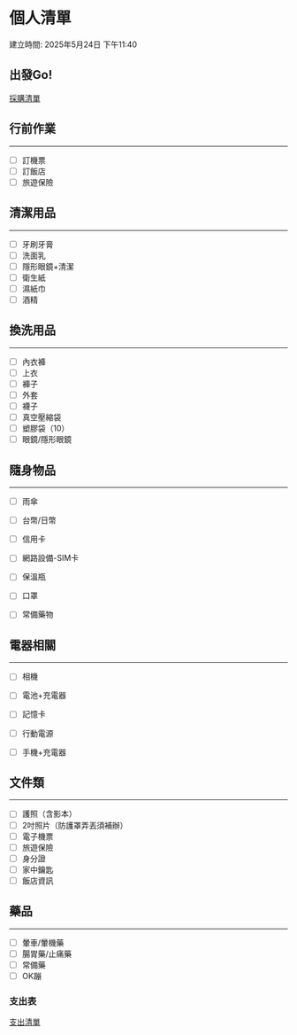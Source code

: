 # 個人清單

建立時間: 2025年5月24日 下午11:40

## 出發Go!

[採購清單 ](%E6%8E%A1%E8%B3%BC%E6%B8%85%E5%96%AE%201fd9f06f7ec08007a8c5e20b7830202c.csv)

## 行前作業

---

- [ ]  訂機票
- [ ]  訂飯店
- [ ]  旅遊保險

## 清潔用品

---

- [ ]  牙刷牙膏
- [ ]  洗面乳
- [ ]  隱形眼鏡+清潔
- [ ]  衛生紙
- [ ]  濕紙巾
- [ ]  酒精

## 換洗用品

---

- [ ]  內衣褲
- [ ]  上衣
- [ ]  褲子
- [ ]  外套
- [ ]  襪子
- [ ]  真空壓縮袋
- [ ]  塑膠袋（10）
- [ ]  眼鏡/隱形眼鏡

## 隨身物品

---

- [ ]  雨傘
- [ ]  台幣/日幣
- [ ]  信用卡
- [ ]  網路設備-SIM卡

- [ ]  保溫瓶
- [ ]  口罩
- [ ]  常備藥物

## 電器相關

---

- [ ]  相機
- [ ]  電池+充電器

- [ ]  記憶卡
- [ ]  行動電源
- [ ]  手機+充電器

## 文件類

---

- [ ]  護照（含影本）
- [ ]  2吋照片（防護罩弄丟須補辦）
- [ ]  電子機票
- [ ]  旅遊保險
- [ ]  身分證
- [ ]  家中鑰匙
- [ ]  飯店資訊

## 藥品

---

- [ ]  暈車/暈機藥
- [ ]  腸胃藥/止痛藥
- [ ]  常備藥
- [ ]  OK蹦

### 支出表

[支出清單](%E6%94%AF%E5%87%BA%E6%B8%85%E5%96%AE%201fd9f06f7ec080bbb8f3e71509fde5af.csv)
